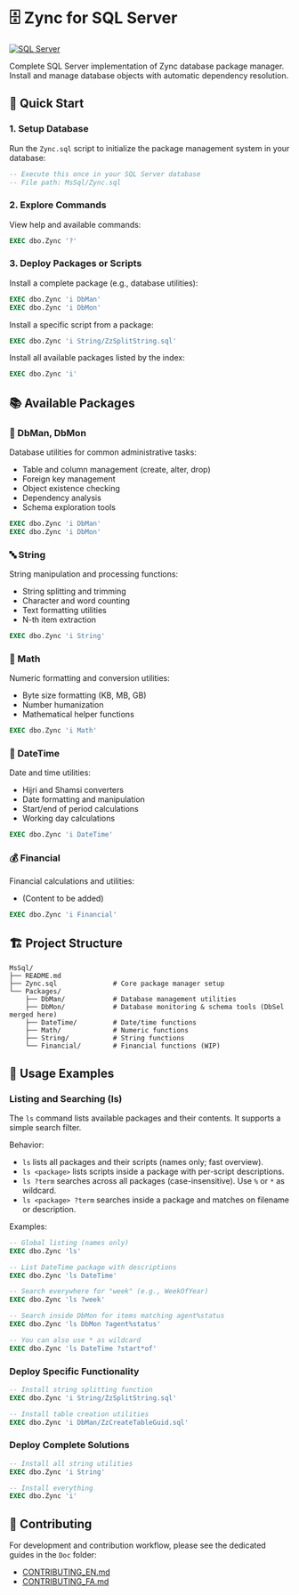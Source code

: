 # 🗄️ Zync for SQL Server

[![SQL Server](https://img.shields.io/badge/SQL%20Server-Supported-blue.svg)](https://www.microsoft.com/en-us/sql-server/)

Complete SQL Server implementation of Zync database package manager. Install and manage database objects with automatic dependency resolution.

## 🚀 Quick Start

### 1. Setup Database

Run the `Zync.sql` script to initialize the package management system in your database:

```sql
-- Execute this once in your SQL Server database
-- File path: MsSql/Zync.sql
```

### 2. Explore Commands

View help and available commands:

```sql
EXEC dbo.Zync '?'
```

### 3. Deploy Packages or Scripts

Install a complete package (e.g., database utilities):

```sql
EXEC dbo.Zync 'i DbMan'
EXEC dbo.Zync 'i DbMon'
```

Install a specific script from a package:

```sql
EXEC dbo.Zync 'i String/ZzSplitString.sql'
```

Install all available packages listed by the index:

```sql
EXEC dbo.Zync 'i'
```

## 📚 Available Packages

### 🔧 DbMan, DbMon
Database utilities for common administrative tasks:
- Table and column management (create, alter, drop)
- Foreign key management  
- Object existence checking
- Dependency analysis
- Schema exploration tools

```sql
EXEC dbo.Zync 'i DbMan'
EXEC dbo.Zync 'i DbMon'
```

### 🔤 String
String manipulation and processing functions:
- String splitting and trimming
- Character and word counting
- Text formatting utilities
- N-th item extraction

```sql
EXEC dbo.Zync 'i String'
```

### 🔢 Math  
Numeric formatting and conversion utilities:
- Byte size formatting (KB, MB, GB)
- Number humanization
- Mathematical helper functions

```sql
EXEC dbo.Zync 'i Math'
```

### 📅 DateTime
Date and time utilities:
- Hijri and Shamsi converters
- Date formatting and manipulation
- Start/end of period calculations
- Working day calculations

```sql
EXEC dbo.Zync 'i DateTime'
```

### 💰 Financial
Financial calculations and utilities:
- (Content to be added)

```sql
EXEC dbo.Zync 'i Financial'
```

## 🏗️ Project Structure

```
MsSql/
├── README.md
├── Zync.sql              # Core package manager setup
└── Packages/
    ├── DbMan/            # Database management utilities
    ├── DbMon/            # Database monitoring & schema tools (DbSel merged here)
    ├── DateTime/         # Date/time functions
    ├── Math/             # Numeric functions
    ├── String/           # String functions
    └── Financial/        # Financial functions (WIP)
```

## 📖 Usage Examples

### Listing and Searching (ls)

The `ls` command lists available packages and their contents. It supports a simple search filter.

Behavior:
- `ls` lists all packages and their scripts (names only; fast overview).
- `ls <package>` lists scripts inside a package with per-script descriptions.
- `ls ?term` searches across all packages (case-insensitive). Use `%` or `*` as wildcard.
- `ls <package> ?term` searches inside a package and matches on filename or description.

Examples:
```sql
-- Global listing (names only)
EXEC dbo.Zync 'ls'

-- List DateTime package with descriptions
EXEC dbo.Zync 'ls DateTime'

-- Search everywhere for "week" (e.g., WeekOfYear)
EXEC dbo.Zync 'ls ?week'

-- Search inside DbMon for items matching agent%status
EXEC dbo.Zync 'ls DbMon ?agent%status'

-- You can also use * as wildcard
EXEC dbo.Zync 'ls DateTime ?start*of'
```

### Deploy Specific Functionality

```sql
-- Install string splitting function
EXEC dbo.Zync 'i String/ZzSplitString.sql'

-- Install table creation utilities
EXEC dbo.Zync 'i DbMan/ZzCreateTableGuid.sql'
```

### Deploy Complete Solutions

```sql
-- Install all string utilities
EXEC dbo.Zync 'i String'

-- Install everything
EXEC dbo.Zync 'i'
```

## 🤝 Contributing
For development and contribution workflow, please see the dedicated guides in the `Doc` folder:
- [CONTRIBUTING_EN.md](Doc/CONTRIBUTING_EN.md)
- [CONTRIBUTING_FA.md](Doc/CONTRIBUTING_FA.md)




